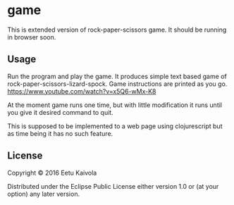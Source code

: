 # game

This is extended version of rock-paper-scissors game. It should be running in browser soon.

## Usage

Run the program and play the game. It produces simple text based game of rock-paper-scissors-lizard-spock. Game instructions are printed as you go. https://www.youtube.com/watch?v=x5Q6-wMx-K8

At the moment game runs one time, but with little modification it runs until you give it desired command to quit.

This is supposed to be implemented to a web page using clojurescript but as time being it has no such feature.


## License

Copyright © 2016 Eetu Kaivola

Distributed under the Eclipse Public License either version 1.0 or (at
your option) any later version.

